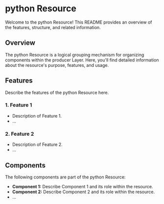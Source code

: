 # python Resource

Welcome to the python Resource! This README provides an overview of the features, structure, and related information.

## Overview

The python Resource is a logical grouping mechanism for organizing components within the producer Layer. Here, you'll find detailed information about the resource's purpose, features, and usage.

## Features

Describe the features of the python Resource here.

### 1. Feature 1

- Description of Feature 1.
- ...

### 2. Feature 2

- Description of Feature 2.
- ...

## Components

The following components are part of the python Resource:

- **Component 1:** Describe Component 1 and its role within the resource.
- **Component 2:** Describe Component 2 and its role within the resource.
- ...
